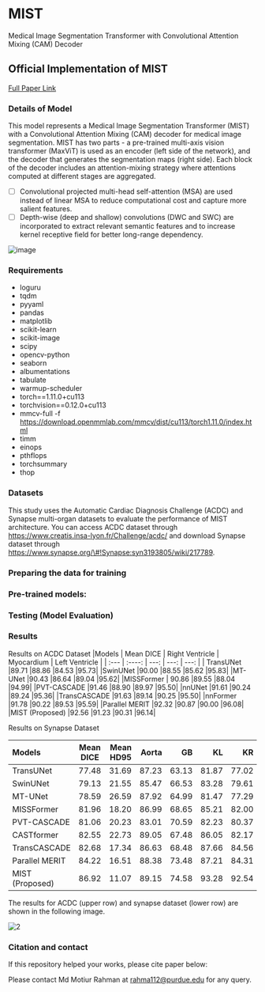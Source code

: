 # MIST
Medical Image Segmentation Transformer with Convolutional Attention Mixing (CAM) Decoder
## Official Implementation of MIST
[Full Paper Link](WWW.hshhadhahd)
### Details of Model
This model represents a Medical Image Segmentation Transformer (MIST) with a Convolutional Attention Mixing (CAM) decoder for medical image segmentation. MIST has two parts - a pre-trained multi-axis vision transformer (MaxViT) is used as an encoder (left side of the network), and the decoder that generates the segmentation maps (right side). Each block of the decoder includes an attention-mixing strategy where attentions computed at different stages are aggregated.
- [ ] Convolutional projected multi-head self-attention (MSA) are used instead of linear MSA to reduce computational cost and capture more salient features.
- [ ]	Depth-wise (deep and shallow) convolutions (DWC and SWC) are incorporated to extract relevant semantic features and to increase kernel receptive field for better long-range dependency.

![image](https://github.com/Rahman-Motiur/MIST/assets/116365757/67d3bce2-5bb3-4560-8152-e36cb2887dd9)

     	

### Requirements
- loguru
- tqdm
- pyyaml
- pandas
- matplotlib
- scikit-learn
- scikit-image
- scipy
- opencv-python
- seaborn
- albumentations
- tabulate
- warmup-scheduler
- torch==1.11.0+cu113
- torchvision==0.12.0+cu113
- mmcv-full -f https://download.openmmlab.com/mmcv/dist/cu113/torch1.11.0/index.html
- timm
- einops
- pthflops
- torchsummary
- thop
### Datasets
This study uses the Automatic Cardiac Diagnosis Challenge (ACDC) and Synapse multi-organ datasets to evaluate the performance of MIST architecture. You can access ACDC dataset through https://www.creatis.insa-lyon.fr/Challenge/acdc/ and download Synapse dataset through https://www.synapse.org/\#!Synapse:syn3193805/wiki/217789.  

### Preparing the data for training

### Pre-trained models:

### Testing (Model Evaluation)
### Results
Results on ACDC Dataset
|Models      | Mean DICE | Right Ventricle | Myocardium |	Left Ventricle |
| :---       |    :----: |          ---:   |     ---:   |         ---:   |
| TransUNet	  |89.71	|88.86	|84.53	|95.73|
|SwinUNet	|90.00	|88.55	|85.62	|95.83|
|MT-UNet	|90.43	|86.64	|89.04	|95.62|
|MISSFormer |	90.86	|89.55	|88.04	|94.99|
|PVT-CASCADE	|91.46	|88.90	|89.97	|95.50|
|nnUNet	|91.61	|90.24	|89.24	|95.36|
|TransCASCADE	|91.63	|89.14	|90.25	|95.50|
|nnFormer	|91.78	|90.22	|89.53	|95.59|
|Parallel MERIT	|92.32	|90.87	|90.00	|96.08|
|MIST (Proposed)	|92.56	|91.23	|90.31	|96.14|

Results on Synapse Dataset

|Models	|Mean	DICE |Mean HD95 |Aorta|	GB|	KL|	KR	|Liver	|PC|	SP|	SM|
| :---       |    :----: |          ---:   |     ---:   |         ---:   | ---:   | ---:   | ---:   | ---:   | ---:   | ---:   |
|TransUNet	|77.48	|31.69	|87.23	|63.13	|81.87	|77.02	|94.08	|55.86	|85.08	|75.62|
|SwinUNet	|79.13	|21.55	|85.47	|66.53	|83.28	|79.61	|94.29	|56.58	|90.66	|76.60
|MT-UNet	|78.59	|26.59|	87.92	|64.99|	81.47	|77.29	|93.06	|59.46	|87.75|	76.81|
|MISSFormer	|81.96	|18.20	|86.99	|68.65	|85.21	|82.00|	94.41	|65.67	|91.92	|80.81|
|PVT-CASCADE	|81.06	|20.23|	83.01|	70.59|	82.23|	80.37|	94.08	|64.43|	90.1|	83.69|
|CASTformer	|82.55	|22.73|	89.05|	67.48	|86.05	|82.17|	95.61	|67.49|	91.00	|81.55|
|TransCASCADE	|82.68	|17.34	|86.63	|68.48|	87.66	|84.56	|94.43	|65.33	|90.79|	83.52|
|Parallel MERIT	|84.22	|16.51	|88.38	|73.48|	87.21	|84.31|	95.06	|69.97|	91.21|	84.15|
|MIST (Proposed)	|86.92	|11.07	|89.15|	74.58	|93.28|	92.54|	94.94|	72.43|	92.83|	87.23|



The results for ACDC (upper row) and synapse dataset (lower row) are shown in the following image.

![2](https://github.com/Rahman-Motiur/MIST/assets/116365757/aa0cef30-66a3-4a67-bbd5-e157121044cb)


###
### Citation and contact
If this repository helped your works, please cite paper below:

Please contact Md Motiur Rahman at rahma112@purdue.edu for any query.
